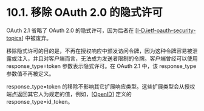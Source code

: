 # 10.1. 移除 OAuth 2.0 的隐式许可

OAuth 2.1 省略了 OAuth 2.0 的隐式许可，因为后者在 [[I-D.ietf-oauth-security-topics](https://datatracker.ietf.org/doc/html/draft-ietf-oauth-security-topics-27)] 中被废弃。

移除隐式许可的目的是，不再在授权响应中颁发访问令牌，因为这种令牌容易被泄露或注入，并且对客户端而言，无法成为发送者限制的令牌。客户端曾经可以使用 response_type=token 参数表示隐式许可。在 OAuth 2.1 中，该 response_type 参数值不再被定义。

response_type=token 的移除不影响其它扩展响应类型。这些扩展类型会从授权端点返回其它人为规定的值，例如，[[OpenID](https://openid.net/specs/openid-connect-core-1_0.html)] 定义的 response_type=id_token。
